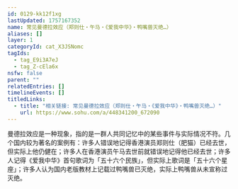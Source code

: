 ```yaml
---
id: 0129-kk12f1xg
lastUpdated: 1757167352
name: 常见曼德拉效应（郑则仕・午马・《爱我中华》・鸭嘴兽灭绝…）
aliases: []
layer: 1
categoryId: cat_X3JSNomc
tagIds:
  - tag_E9i3A7eJ
  - tag_Z-cEla6x
nsfw: false
parent: ""
relatedEntries: []
timelineEvents: []
titledLinks:
  - title: "相关链接: 常见曼德拉效应（郑则仕・午马・《爱我中华》・鸭嘴兽灭绝…）"
    url: https://www.sohu.com/a/448341200_672090
---
```


曼德拉效应是一种现象，指的是一群人共同记忆中的某些事件与实际情况不符。几个国内较为著名的案例有：许多人错误地记得香港演员郑则仕（肥猫）已经去世，但实际上他仍健在；许多人在香港演员午马去世前就错误地记得他已经去世；许多人记得《爱我中华》首句歌词为「五十六个民族」，但实际上歌词是「五十六个星座」；许多人认为国内老版教材上记载过鸭嘴兽已灭绝，实际上鸭嘴兽从未宣称过灭绝。
